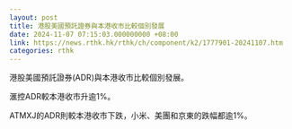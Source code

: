 ```yaml
---
layout: post
title: 港股美國預託證券與本港收市比較個別發展
date: 2024-11-07 07:15:03.000000000 +08:00
link: https://news.rthk.hk/rthk/ch/component/k2/1777901-20241107.htm
categories: rthk
---
```


港股美國預託證券(ADR)與本港收市比較個別發展。

滙控ADR較本港收市升逾1%。

ATMXJ的ADR則較本港收市下跌，小米、美團和京東的跌幅都逾1%。
